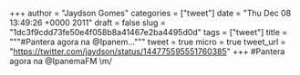 
+++
author = "Jaydson Gomes"
categories = ["tweet"]
date = "Thu Dec 08 13:49:26 +0000 2011"
draft = false
slug = "1dc3f9cdd73fe50e4f058b8a41467e2ba4495d0d"
tags = ["tweet"]
title = """#Pantera agora na @Ipanem..."""
tweet = true
micro = true
tweet_url = "https://twitter.com/jaydson/status/144775595551760385"
+++
#Pantera agora na @IpanemaFM \m/
